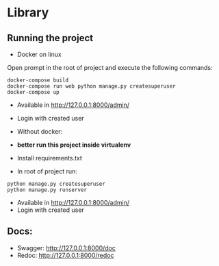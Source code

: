 # Library

## Running the project


- Docker on linux

Open prompt in the root of project and execute the following commands:

```
docker-compose build
docker-compose run web python manage.py createsuperuser
docker-compose up
```

- Available in http://127.0.0.1:8000/admin/
- Login with created user

- Without docker:
- **better run this project inside virtualenv**
- Install requirements.txt
- In root of project run:

```
python manage.py createsuperuser
python manage.py runserver
```

- Available in http://127.0.0.1:8000/admin/
- Login with created user



## Docs:
- Swagger: http://127.0.0.1:8000/doc
- Redoc: http://127.0.0.1:8000/redoc

